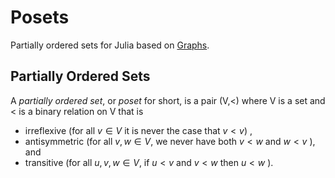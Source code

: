 # Posets
Partially ordered sets for Julia based on [Graphs](https://juliagraphs.org/Graphs.jl/).

## Partially Ordered Sets

A *partially ordered set*, or *poset* for short, is a pair (V,<) where V is a set and
< is a binary relation on V that is
* irreflexive (for all $v \in V$ it is never the case that $v<v$) ,
* antisymmetric (for all $v,w \in V$, we never have both $v<w$ and $w<v$ ), and
* transitive (for all $u,v,w \in V$, if $u<v$ and $v<w$ then $u<w$ ).